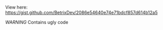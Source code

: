 View here: https://gist.github.com/BetrixDev/2086e54640e74e71bdcf857d614b12a5

_WARNING_ Contains ugly code
